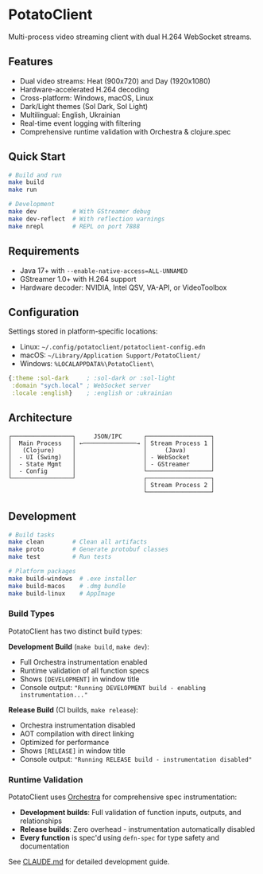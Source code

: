 # PotatoClient

Multi-process video streaming client with dual H.264 WebSocket streams.

## Features

- Dual video streams: Heat (900x720) and Day (1920x1080)
- Hardware-accelerated H.264 decoding
- Cross-platform: Windows, macOS, Linux
- Dark/Light themes (Sol Dark, Sol Light)
- Multilingual: English, Ukrainian
- Real-time event logging with filtering
- Comprehensive runtime validation with Orchestra & clojure.spec

## Quick Start

```bash
# Build and run
make build
make run

# Development
make dev          # With GStreamer debug
make dev-reflect  # With reflection warnings
make nrepl        # REPL on port 7888
```

## Requirements

- Java 17+ with `--enable-native-access=ALL-UNNAMED`
- GStreamer 1.0+ with H.264 support
- Hardware decoder: NVIDIA, Intel QSV, VA-API, or VideoToolbox

## Configuration

Settings stored in platform-specific locations:
- Linux: `~/.config/potatoclient/potatoclient-config.edn`
- macOS: `~/Library/Application Support/PotatoClient/`
- Windows: `%LOCALAPPDATA%\PotatoClient\`

```clojure
{:theme :sol-dark     ; :sol-dark or :sol-light
 :domain "sych.local" ; WebSocket server
 :locale :english}    ; :english or :ukrainian
```

## Architecture

```
┌─────────────────┐     JSON/IPC      ┌──────────────────┐
│  Main Process   │ ←───────────────→ │ Stream Process 1 │
│   (Clojure)     │                   │     (Java)       │
│  - UI (Swing)   │                   │ - WebSocket      │
│  - State Mgmt   │                   │ - GStreamer      │
│  - Config       │                   └──────────────────┘
└─────────────────┘                   ┌──────────────────┐
                                      │ Stream Process 2 │
                                      └──────────────────┘
```

## Development

```bash
# Build tasks
make clean        # Clean all artifacts
make proto        # Generate protobuf classes
make test         # Run tests

# Platform packages
make build-windows  # .exe installer
make build-macos    # .dmg bundle
make build-linux    # AppImage
```

### Build Types

PotatoClient has two distinct build types:

**Development Build** (`make build`, `make dev`):
- Full Orchestra instrumentation enabled
- Runtime validation of all function specs
- Shows `[DEVELOPMENT]` in window title
- Console output: `"Running DEVELOPMENT build - enabling instrumentation..."`

**Release Build** (CI builds, `make release`):
- Orchestra instrumentation disabled
- AOT compilation with direct linking
- Optimized for performance
- Shows `[RELEASE]` in window title
- Console output: `"Running RELEASE build - instrumentation disabled"`

### Runtime Validation

PotatoClient uses [Orchestra](https://github.com/jeaye/orchestra) for comprehensive spec instrumentation:

- **Development builds**: Full validation of function inputs, outputs, and relationships
- **Release builds**: Zero overhead - instrumentation automatically disabled
- **Every function** is spec'd using `defn-spec` for type safety and documentation

See [CLAUDE.md](CLAUDE.md) for detailed development guide.
